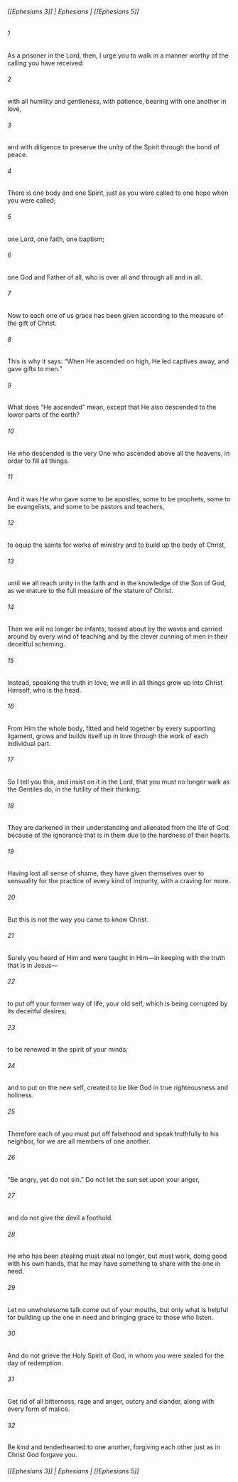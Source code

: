 ###### [[Ephesians 3]] | Ephesians | [[Ephesians 5]]

###### 1
As a prisoner in the Lord, then, I urge you to walk in a manner worthy of the calling you have received:
###### 2
with all humility and gentleness, with patience, bearing with one another in love,
###### 3
and with diligence to preserve the unity of the Spirit through the bond of peace.
###### 4
There is one body and one Spirit, just as you were called to one hope when you were called;
###### 5
one Lord, one faith, one baptism;
###### 6
one God and Father of all, who is over all and through all and in all.
###### 7
Now to each one of us grace has been given according to the measure of the gift of Christ.
###### 8
This is why it says: “When He ascended on high, He led captives away, and gave gifts to men.”
###### 9
What does “He ascended” mean, except that He also descended to the lower parts of the earth?
###### 10
He who descended is the very One who ascended above all the heavens, in order to fill all things.
###### 11
And it was He who gave some to be apostles, some to be prophets, some to be evangelists, and some to be pastors and teachers,
###### 12
to equip the saints for works of ministry and to build up the body of Christ,
###### 13
until we all reach unity in the faith and in the knowledge of the Son of God, as we mature to the full measure of the stature of Christ.
###### 14
Then we will no longer be infants, tossed about by the waves and carried around by every wind of teaching and by the clever cunning of men in their deceitful scheming.
###### 15
Instead, speaking the truth in love, we will in all things grow up into Christ Himself, who is the head.
###### 16
From Him the whole body, fitted and held together by every supporting ligament, grows and builds itself up in love through the work of each individual part.
###### 17
So I tell you this, and insist on it in the Lord, that you must no longer walk as the Gentiles do, in the futility of their thinking.
###### 18
They are darkened in their understanding and alienated from the life of God because of the ignorance that is in them due to the hardness of their hearts.
###### 19
Having lost all sense of shame, they have given themselves over to sensuality for the practice of every kind of impurity, with a craving for more.
###### 20
But this is not the way you came to know Christ.
###### 21
Surely you heard of Him and were taught in Him—in keeping with the truth that is in Jesus—
###### 22
to put off your former way of life, your old self, which is being corrupted by its deceitful desires;
###### 23
to be renewed in the spirit of your minds;
###### 24
and to put on the new self, created to be like God in true righteousness and holiness.
###### 25
Therefore each of you must put off falsehood and speak truthfully to his neighbor, for we are all members of one another.
###### 26
“Be angry, yet do not sin.” Do not let the sun set upon your anger,
###### 27
and do not give the devil a foothold.
###### 28
He who has been stealing must steal no longer, but must work, doing good with his own hands, that he may have something to share with the one in need.
###### 29
Let no unwholesome talk come out of your mouths, but only what is helpful for building up the one in need and bringing grace to those who listen.
###### 30
And do not grieve the Holy Spirit of God, in whom you were sealed for the day of redemption.
###### 31
Get rid of all bitterness, rage and anger, outcry and slander, along with every form of malice.
###### 32
Be kind and tenderhearted to one another, forgiving each other just as in Christ God forgave you.

###### [[Ephesians 3]] | Ephesians | [[Ephesians 5]]
